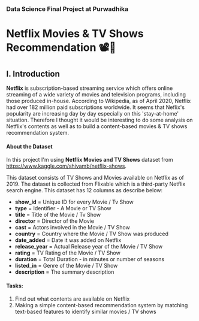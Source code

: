 ### Data Science Final Project at Purwadhika
# Netflix Movies & TV Shows Recommendation 📽️🍿

## __I. Introduction__

__Netflix__ is subscription-based streaming service which offers online streaming of a wide variety of movies and television programs, including those produced in-house. According to Wikipedia, as of April 2020, Netflix had over 182 million paid subscriptions worldwide. It seems that Neflix's popularity are increasing day by day especially on this 'stay-at-home' situation. Therefore I thought it would be interesting to do some analysis on Netflix's contents as well as to build a content-based movies & TV shows recommendation system.

#### __About the Dataset__

In this project I'm using __Netflix Movies and TV Shows__ dataset from https://www.kaggle.com/shivamb/netflix-shows.

This dataset consists of TV Shows and Movies available on Netflix as of 2019. The dataset is collected from Flixable which is a third-party Netflix search engine. This dataset has 12 columns as describe below:

- __show_id__ = Unique ID for every Movie / Tv Show
- __type__ = Identifier - A Movie or TV Show
- __title__ = Title of the Movie / Tv Show
- __director__ = Director of the Movie
- __cast__ = Actors involved in the Movie / TV Show
- __country__ = Country where the Movie / TV Show was produced
- __date_added__ = Date it was added on Netflix
- __release_year__ = Actual Release year of the Movie / TV Show
- __rating__ = TV Rating of the Movie / TV Show
- __duration__ = Total Duration - in minutes or number of seasons
- __listed_in__ = Genre of the Movie / TV Show
- __description__ = The summary description

#### __Tasks:__

1. Find out what contents are available on Netflix
2. Making a simple content-based recommendation system by matching text-based features to identify similar movies / TV shows
